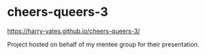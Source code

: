 # cheers-queers-3
https://harry-yates.github.io/cheers-queers-3/


Project hosted on behalf of my mentee group for their presentation. 
